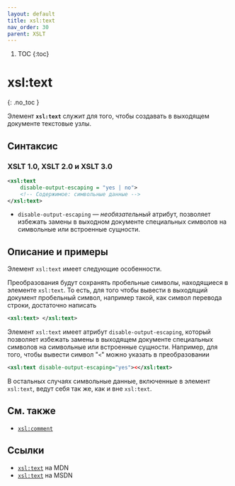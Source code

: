 ```yaml
---
layout: default
title: xsl:text
nav_order: 30
parent: XSLT
---
```


<!-- prettier-ignore-start -->
1. TOC
{:toc}

# xsl:text
{: .no_toc }
<!-- prettier-ignore-end -->

Элемент **`xsl:text`** служит для того, чтобы создавать в выходящем документе текстовые узлы.

## Синтаксис

### XSLT 1.0, XSLT 2.0 и XSLT 3.0

```xml
<xsl:text
    disable-output-escaping = "yes | no">
    <!-- Содержимое: символьные данные -->
</xsl:text>
```

- `disable-output-escaping` — _необязательный_ атрибут, позволяет избежать замены в выходном документе специальных символов на символьные или встроенные сущности.

## Описание и примеры

Элемент `xsl:text` имеет следующие особенности.

Преобразования будут сохранять пробельные символы, находящиеся в элементе `xsl:text`. То есть, для того чтобы вывести в выходящий документ пробельный символ, например такой, как символ перевода строки, достаточно написать

```xml
<xsl:text> </xsl:text>
```

Элемент `xsl:text` имеет атрибут `disable-output-escaping`, который позволяет избежать замены в выходящем документе специальных символов на символьные или встроенные сущности. Например, для того, чтобы вывести символ "`<`" можно указать в преобразовании

```xml
<xsl:text disable-output-escaping="yes"><</xsl:text>
```

В остальных случаях символьные данные, включенные в элемент `xsl:text`, ведут себя так же, как и вне `xsl:text`.

## См. также

- [`xsl:comment`](/xslt/xsl-comment/)

## Ссылки

- [`xsl:text`](https://developer.mozilla.org/en/XSLT/text) на MDN
- [`xsl:text`](https://msdn.microsoft.com/en-us/library/ms256107.aspx) на MSDN
